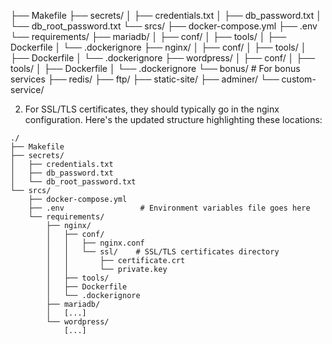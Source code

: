 ├── Makefile
├── secrets/
│   ├── credentials.txt
│   ├── db_password.txt
│   └── db_root_password.txt
└── srcs/
    ├── docker-compose.yml
    ├── .env
    └── requirements/
        ├── mariadb/
        │   ├── conf/
        │   ├── tools/
        │   ├── Dockerfile
        │   └── .dockerignore
        ├── nginx/
        │   ├── conf/
        │   ├── tools/
        │   ├── Dockerfile
        │   └── .dockerignore
        ├── wordpress/
        │   ├── conf/
        │   ├── tools/
        │   ├── Dockerfile
        │   └── .dockerignore
        └── bonus/           # For bonus services
            ├── redis/
            ├── ftp/
            ├── static-site/
            ├── adminer/
            └── custom-service/




2. For SSL/TLS certificates, they should typically go in the nginx configuration. Here's the updated structure highlighting these locations:

```
./
├── Makefile
├── secrets/
│   ├── credentials.txt
│   ├── db_password.txt
│   └── db_root_password.txt
└── srcs/
    ├── docker-compose.yml
    ├── .env                 # Environment variables file goes here
    └── requirements/
        ├── nginx/
        │   ├── conf/
        │   │   ├── nginx.conf
        │   │   └── ssl/    # SSL/TLS certificates directory
        │   │       ├── certificate.crt
        │   │       └── private.key
        │   ├── tools/
        │   ├── Dockerfile
        │   └── .dockerignore
        ├── mariadb/
        │   [...]
        └── wordpress/
            [...]
